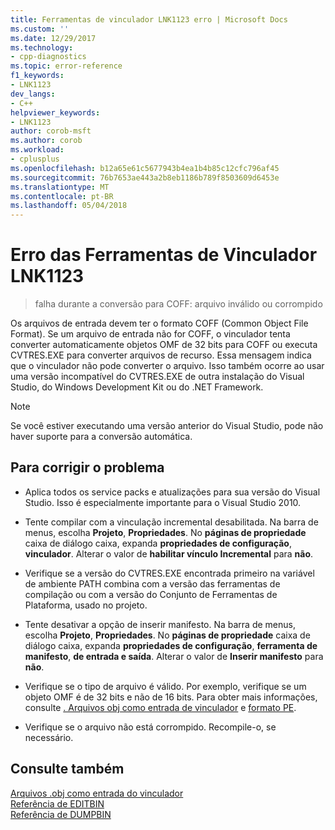 ```yaml
---
title: Ferramentas de vinculador LNK1123 erro | Microsoft Docs
ms.custom: ''
ms.date: 12/29/2017
ms.technology:
- cpp-diagnostics
ms.topic: error-reference
f1_keywords:
- LNK1123
dev_langs:
- C++
helpviewer_keywords:
- LNK1123
author: corob-msft
ms.author: corob
ms.workload:
- cplusplus
ms.openlocfilehash: b12a65e61c5677943b4ea1b4b85c12cfc796af45
ms.sourcegitcommit: 76b7653ae443a2b8eb1186b789f8503609d6453e
ms.translationtype: MT
ms.contentlocale: pt-BR
ms.lasthandoff: 05/04/2018
---
```

# <a name="linker-tools-error-lnk1123"></a>Erro das Ferramentas de Vinculador LNK1123

> falha durante a conversão para COFF: arquivo inválido ou corrompido

Os arquivos de entrada devem ter o formato COFF (Common Object File Format). Se um arquivo de entrada não for COFF, o vinculador tenta converter automaticamente objetos OMF de 32 bits para COFF ou executa CVTRES.EXE para converter arquivos de recurso. Essa mensagem indica que o vinculador não pode converter o arquivo. Isso também ocorre ao usar uma versão incompatível do CVTRES.EXE de outra instalação do Visual Studio, do Windows Development Kit ou do .NET Framework.

> [!NOTE]
> Se você estiver executando uma versão anterior do Visual Studio, pode não haver suporte para a conversão automática.

## <a name="to-fix-the-problem"></a>Para corrigir o problema

- Aplica todos os service packs e atualizações para sua versão do Visual Studio. Isso é especialmente importante para o Visual Studio 2010.

- Tente compilar com a vinculação incremental desabilitada. Na barra de menus, escolha **Projeto**, **Propriedades**. No **páginas de propriedade** caixa de diálogo caixa, expanda **propriedades de configuração**, **vinculador**. Alterar o valor de **habilitar vínculo Incremental** para **não**.

- Verifique se a versão do CVTRES.EXE encontrada primeiro na variável de ambiente PATH combina com a versão das ferramentas de compilação ou com a versão do Conjunto de Ferramentas de Plataforma, usado no projeto.

- Tente desativar a opção de inserir manifesto. Na barra de menus, escolha **Projeto**, **Propriedades**. No **páginas de propriedade** caixa de diálogo caixa, expanda **propriedades de configuração**, **ferramenta de manifesto**, **de entrada e saída**. Alterar o valor de **Inserir manifesto** para **não**.

- Verifique se o tipo de arquivo é válido. Por exemplo, verifique se um objeto OMF é de 32 bits e não de 16 bits. Para obter mais informações, consulte [. Arquivos obj como entrada de vinculador](../../build/reference/dot-obj-files-as-linker-input.md) e [formato PE](https://msdn.microsoft.com/library/windows/desktop/ms680547).

- Verifique se o arquivo não está corrompido. Recompile-o, se necessário.

## <a name="see-also"></a>Consulte também

[Arquivos .obj como entrada do vinculador](../../build/reference/dot-obj-files-as-linker-input.md)  
[Referência de EDITBIN](../../build/reference/editbin-reference.md)  
[Referência de DUMPBIN](../../build/reference/dumpbin-reference.md)  
